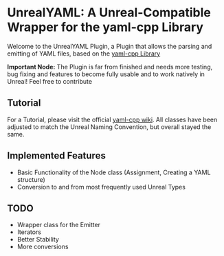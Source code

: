# UnrealYAML: A Unreal-Compatible Wrapper for the yaml-cpp Library

Welcome to the UnrealYAML Plugin, a Plugin that allows the parsing and emitting of YAML files, based on the [yaml-cpp Library](https://github.com/jbeder/yaml-cpp)

**Important Node:** The Plugin is far from finished and needs more testing, bug fixing and features to become fully usable and to work natively in Unreal! Feel free to contribute

## Tutorial
For a Tutorial, please visit the official [yaml-cpp wiki](https://github.com/jbeder/yaml-cpp/wiki/Tutorial). All classes have been adjusted to match the Unreal Naming Convention, but overall stayed the same.

## Implemented Features
- Basic Functionality of the Node class (Assignment, Creating a YAML structure)
- Conversion to and from most frequently used Unreal Types

## TODO
- Wrapper class for the Emitter
- Iterators
- Better Stability
- More conversions

